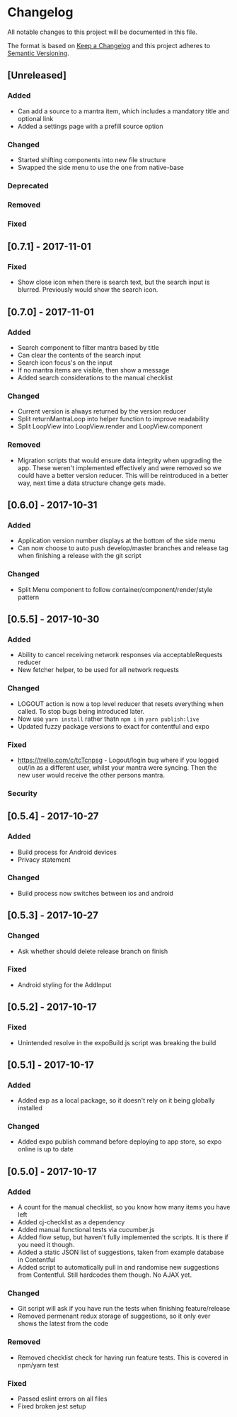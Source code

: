 # Changelog

All notable changes to this project will be documented in this file.

The format is based on [Keep a Changelog](http://keepachangelog.com/en/1.0.0/)
and this project adheres to [Semantic Versioning](http://semver.org/spec/v2.0.0.html).

## [Unreleased]

### Added

* Can add a source to a mantra item, which includes a mandatory title and optional link
* Added a settings page with a prefill source option

### Changed

* Started shifting components into new file structure
* Swapped the side menu to use the one from native-base

### Deprecated

### Removed

### Fixed

## [0.7.1] - 2017-11-01

### Fixed

* Show close icon when there is search text, but the search input is blurred. Previously would show the search icon.

## [0.7.0] - 2017-11-01

### Added

* Search component to filter mantra based by title
* Can clear the contents of the search input
* Search icon focus's on the input
* If no mantra items are visible, then show a message
* Added search considerations to the manual checklist

### Changed

* Current version is always returned by the version reducer
* Split returnMantraLoop into helper function to improve readability
* Split LoopView into LoopView.render and LoopView.component

### Removed

* Migration scripts that would ensure data integrity when upgrading the app. These weren't implemented effectively and were removed so we could have a better version reducer. This will be reintroduced in a better way, next time a data structure change gets made.

## [0.6.0] - 2017-10-31

### Added

* Application version number displays at the bottom of the side menu
* Can now choose to auto push develop/master branches and release tag when finishing a release with the git script

### Changed

* Split Menu component to follow container/component/render/style pattern

## [0.5.5] - 2017-10-30

### Added

* Ability to cancel receiving network responses via acceptableRequests reducer
* New fetcher helper, to be used for all network requests

### Changed

* LOGOUT action is now a top level reducer that resets everything when called. To stop bugs being introduced later.
* Now use `yarn install` rather thatn `npm i` in `yarn publish:live`
* Updated fuzzy package versions to exact for contentful and expo

### Fixed

* https://trello.com/c/tcTcnpsg - Logout/login bug where if you logged out/in as a different user, whilst your mantra were syncing. Then the new user would receive the other persons mantra.

### Security

## [0.5.4] - 2017-10-27

### Added

* Build process for Android devices
* Privacy statement

### Changed

* Build process now switches between ios and android

## [0.5.3] - 2017-10-27

### Changed

* Ask whether should delete release branch on finish

### Fixed

* Android styling for the AddInput

## [0.5.2] - 2017-10-17

### Fixed

* Unintended resolve in the expoBuild.js script was breaking the build

## [0.5.1] - 2017-10-17

### Added

* Added exp as a local package, so it doesn't rely on it being globally installed

### Changed

* Added expo publish command before deploying to app store, so expo online is up to date

## [0.5.0] - 2017-10-17

### Added

* A count for the manual checklist, so you know how many items you have left
* Added cj-checklist as a dependency
* Added manual functional tests via cucumber.js
* Added flow setup, but haven't fully implemented the scripts. It is there if you need it though.
* Added a static JSON list of suggestions, taken from example database in Contentful
* Added script to automatically pull in and randomise new suggestions from Contentful. Still hardcodes them though. No AJAX yet.

### Changed

* Git script will ask if you have run the tests when finishing feature/release
* Removed permenant redux storage of suggestions, so it only ever shows the latest from the code

### Removed

* Removed checklist check for having run feature tests. This is covered in npm/yarn test

### Fixed

* Passed eslint errors on all files
* Fixed broken jest setup
